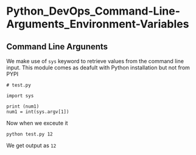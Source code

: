 # Python_DevOps_Command-Line-Arguments_Environment-Variables

## Command Line Argunents

We make use of `sys` keyword to retrieve values from the command line input. This module comes as deafult with Python installation but not from PYPI

```
# test.py

import sys

print (num1)
num1 = int(sys.argv[1])
```

Now when we exceute it 

```
python test.py 12
``` 

We get output as `12`
